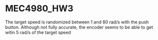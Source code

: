# MEC4980_HW3
The target speed is randomized between 1 and 80 rad/s with the push button.
Although not fully accurate, the encoder seems to be able to get witin 5 rad/s of the target speed
